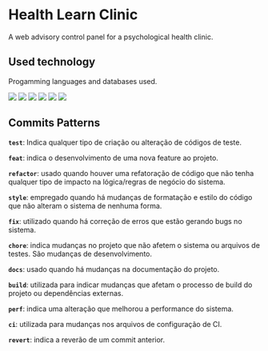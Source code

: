 # Health Learn Clinic
A web advisory control panel for a psychological health clinic.

## Used technology

Progamming languages and databases used.

![](https://img.shields.io/badge/MySQL-005C84?style=for-the-badge&logo=mysql&logoColor=white) ![](https://img.shields.io/badge/C%23-239120?style=for-the-badge&logo=csharp&logoColor=white) ![](https://img.shields.io/badge/JavaScript-323330?style=for-the-badge&logo=javascript&logoColor=F7DF1E) ![](https://img.shields.io/badge/HTML5-E34F26?style=for-the-badge&logo=html5&logoColor=white) ![](https://img.shields.io/badge/CSS3-1572B6?style=for-the-badge&logo=css3&logoColor=white) ![](https://img.shields.io/badge/.NET-512BD4?style=for-the-badge&logo=dotnet&logoColor=white)

## Commits Patterns

**`test`**: Indica qualquer tipo de criação ou alteração de códigos de teste.

**`feat`**: indica o desenvolvimento de uma nova feature ao projeto.

**`refactor`**: usado quando houver uma refatoração de código que não tenha qualquer tipo de impacto na lógica/regras de negócio do sistema.

**`style`**: empregado quando há mudanças de formatação e estilo do código que não alteram o sistema de nenhuma forma.

**`fix`**: utilizado quando há correção de erros que estão gerando bugs no sistema.

**`chore`**: indica mudanças no projeto que não afetem o sistema ou arquivos de testes. São mudanças de desenvolvimento.

**`docs`**: usado quando há mudanças na documentação do projeto.

**`build`**: utilizada para indicar mudanças que afetam o processo de build do projeto ou dependências externas.

**`perf`**: indica uma alteração que melhorou a performance do sistema.

**`ci`**: utilizada para mudanças nos arquivos de configuração de CI.

**`revert`**: indica a reverão de um commit anterior.
